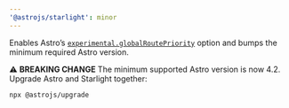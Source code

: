 ```yaml
---
'@astrojs/starlight': minor
---
```


Enables Astro’s [`experimental.globalRoutePriority`](https://docs.astro.build/en/reference/configuration-reference/#experimentalglobalroutepriority) option and bumps the minimum required Astro version.

⚠️ **BREAKING CHANGE** The minimum supported Astro version is now 4.2. Upgrade Astro and Starlight together:

```sh
npx @astrojs/upgrade
```
